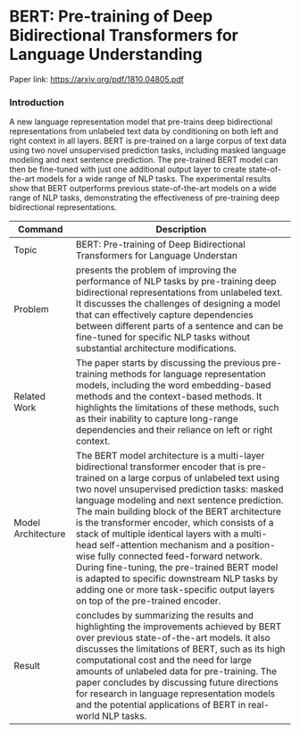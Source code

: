 # BERT: Pre-training of Deep Bidirectional Transformers for Language Understanding
Paper link: https://arxiv.org/pdf/1810.04805.pdf

### Introduction
A new language representation model that pre-trains deep bidirectional representations from unlabeled text data by conditioning on both left and right context in all layers. BERT is pre-trained on a large corpus of text data using two novel unsupervised prediction tasks, including masked language modeling and next sentence prediction. The pre-trained BERT model can then be fine-tuned with just one additional output layer to create state-of-the-art models for a wide range of NLP tasks. The experimental results show that BERT outperforms previous state-of-the-art models on a wide range of NLP tasks, demonstrating the effectiveness of pre-training deep bidirectional representations.


| Command | Description |
| --- | --- |
|Topic| BERT: Pre-training of Deep Bidirectional Transformers for Language Understan |
|Problem| presents the problem of improving the performance of NLP tasks by pre-training deep bidirectional representations from unlabeled text. It discusses the challenges of designing a model that can effectively capture dependencies between different parts of a sentence and can be fine-tuned for specific NLP tasks without substantial architecture modifications. |
|Related Work| The paper starts by discussing the previous pre-training methods for language representation models, including the word embedding-based methods and the context-based methods. It highlights the limitations of these methods, such as their inability to capture long-range dependencies and their reliance on left or right context.|
|Model Architecture |The BERT model architecture is a multi-layer bidirectional transformer encoder that is pre-trained on a large corpus of unlabeled text using two novel unsupervised prediction tasks: masked language modeling and next sentence prediction. The main building block of the BERT architecture is the transformer encoder, which consists of a stack of multiple identical layers with a multi-head self-attention mechanism and a position-wise fully connected feed-forward network. During fine-tuning, the pre-trained BERT model is adapted to specific downstream NLP tasks by adding one or more task-specific output layers on top of the pre-trained encoder.|
|Result|concludes by summarizing the results and highlighting the improvements achieved by BERT over previous state-of-the-art models. It also discusses the limitations of BERT, such as its high computational cost and the need for large amounts of unlabeled data for pre-training. The paper concludes by discussing future directions for research in language representation models and the potential applications of BERT in real-world NLP tasks.|

